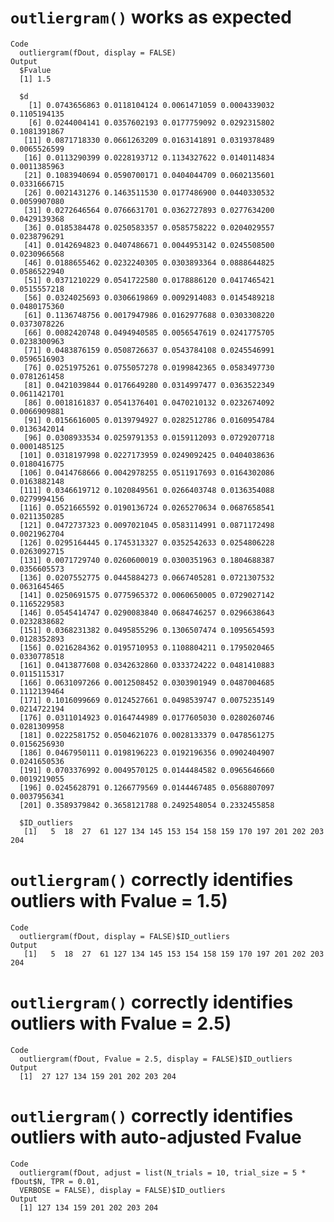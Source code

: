 # `outliergram()` works as expected

    Code
      outliergram(fDout, display = FALSE)
    Output
      $Fvalue
      [1] 1.5
      
      $d
        [1] 0.0743656863 0.0118104124 0.0061471059 0.0004339032 0.1105194135
        [6] 0.0244004141 0.0357602193 0.0177759092 0.0292315802 0.1081391867
       [11] 0.0871718330 0.0661263209 0.0163141891 0.0319378489 0.0065526599
       [16] 0.0113290399 0.0228193712 0.1134327622 0.0140114834 0.0011385963
       [21] 0.1083940694 0.0590700171 0.0404044709 0.0602135601 0.0331666715
       [26] 0.0021431276 0.1463511530 0.0177486900 0.0440330532 0.0059907080
       [31] 0.0272646564 0.0766631701 0.0362727893 0.0277634200 0.0429139368
       [36] 0.0185384478 0.0250583357 0.0585758222 0.0204029557 0.0238796291
       [41] 0.0142694823 0.0407486671 0.0044953142 0.0245508500 0.0230966568
       [46] 0.0188655462 0.0232240305 0.0303893364 0.0888644825 0.0586522940
       [51] 0.0371210229 0.0541722580 0.0178886120 0.0417465421 0.0515557218
       [56] 0.0324025693 0.0306619869 0.0092914083 0.0145489218 0.0480175360
       [61] 0.1136748756 0.0017947986 0.0162977688 0.0303308220 0.0373078226
       [66] 0.0082420748 0.0494940585 0.0056547619 0.0241775705 0.0238300963
       [71] 0.0483876159 0.0508726637 0.0543784108 0.0245546991 0.0596516903
       [76] 0.0251975261 0.0755057278 0.0199842365 0.0583497730 0.0781261458
       [81] 0.0421039844 0.0176649280 0.0314997477 0.0363522349 0.0611421701
       [86] 0.0018161837 0.0541376401 0.0470210132 0.0232674092 0.0066909881
       [91] 0.0156616005 0.0139794927 0.0282512786 0.0160954784 0.0136342014
       [96] 0.0308933534 0.0259791353 0.0159112093 0.0729207718 0.0001485125
      [101] 0.0318197998 0.0227173959 0.0249092425 0.0404038636 0.0180416775
      [106] 0.0414768666 0.0042978255 0.0511917693 0.0164302086 0.0163882148
      [111] 0.0346619712 0.1020849561 0.0266403748 0.0136354088 0.0279994156
      [116] 0.0521665592 0.0190136724 0.0265270634 0.0687658541 0.0211350285
      [121] 0.0472737323 0.0097021045 0.0583114991 0.0871172498 0.0021962704
      [126] 0.0295164445 0.1745313327 0.0352542633 0.0254806228 0.0263092715
      [131] 0.0071729740 0.0260600019 0.0300351963 0.1804688387 0.0356605573
      [136] 0.0207552775 0.0445884273 0.0667405281 0.0721307532 0.0631645465
      [141] 0.0250691575 0.0775965372 0.0060650005 0.0729027142 0.1165229583
      [146] 0.0545414747 0.0290083840 0.0684746257 0.0296638643 0.0232838682
      [151] 0.0368231382 0.0495855296 0.1306507474 0.1095654593 0.0128352893
      [156] 0.0216284362 0.0195710953 0.1108804211 0.1795020465 0.0330778518
      [161] 0.0413877608 0.0342632860 0.0333724222 0.0481410883 0.0115115317
      [166] 0.0631097266 0.0012508452 0.0303901949 0.0487004685 0.1112139464
      [171] 0.1016099669 0.0124527661 0.0498539747 0.0075235149 0.0214722194
      [176] 0.0311014923 0.0164744989 0.0177605030 0.0280260746 0.0281309958
      [181] 0.0222581752 0.0504621076 0.0028133379 0.0478561275 0.0156256930
      [186] 0.0467950111 0.0198196223 0.0192196356 0.0902404907 0.0241650536
      [191] 0.0703376992 0.0049570125 0.0144484582 0.0965646660 0.0019219055
      [196] 0.0245628791 0.1266779569 0.0144467485 0.0568807097 0.0037956341
      [201] 0.3589379842 0.3658121788 0.2492548054 0.2332455858
      
      $ID_outliers
       [1]   5  18  27  61 127 134 145 153 154 158 159 170 197 201 202 203 204
      

# `outliergram()` correctly identifies outliers with Fvalue = 1.5)

    Code
      outliergram(fDout, display = FALSE)$ID_outliers
    Output
       [1]   5  18  27  61 127 134 145 153 154 158 159 170 197 201 202 203 204

# `outliergram()` correctly identifies outliers with Fvalue = 2.5)

    Code
      outliergram(fDout, Fvalue = 2.5, display = FALSE)$ID_outliers
    Output
      [1]  27 127 134 159 201 202 203 204

# `outliergram()` correctly identifies outliers with auto-adjusted Fvalue

    Code
      outliergram(fDout, adjust = list(N_trials = 10, trial_size = 5 * fDout$N, TPR = 0.01,
      VERBOSE = FALSE), display = FALSE)$ID_outliers
    Output
      [1] 127 134 159 201 202 203 204

